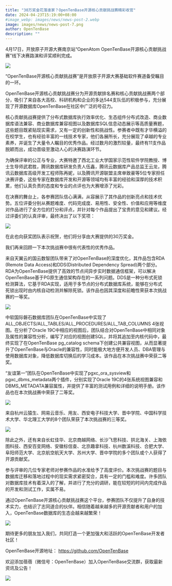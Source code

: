```yaml
---
title: "30万奖金花落谁家？OpenTenBase开源核心贡献挑战赛精彩收官"
date: 2024-04-23T15:19:00+08:00
#image_webp: images/news/news-post-2.webp
image: images/news/news-post-7.png
author: OpenTenBase
description: ""
---
```


4月17日，开放原子开源大赛南京站“OpenAtom OpenTenBase开源核心贡献挑战赛”线下决赛路演和评奖顺利完成。

<img src=../images/news-post-7-01.png class="img-fluid" /><br/>

“OpenTenBase开源核心贡献挑战赛”是开放原子开源大赛基础软件赛道备受瞩目的一环。

OpenTenBase开源核心贡献挑战赛分为开源贡献排名赛和核心贡献挑战赛两个部分，吸引了来自各大高校、科研机构和企业的多达544支队伍的积极参与，充分展现了开源数据库OpenTenBase在社区中广泛的号召力。

核心贡献挑战赛提供了分布式数据库执行效率优化、生态组件分布式改造、商业数据库语法兼容、商业数据库兼容视图以及数据库SQL信息动态展示等高质量赛题，这些题目既紧贴现实需求，又有一定的创新性和挑战性。参赛者中既有才华横溢的在校学生，也有经验丰富的一线技术专家，他们各展所长，充分展现了卓越的专业素养，并诞生了大量令人瞩目的优秀作品。经过数月的激烈较量，最终有11支作品脱颖而出，成功晋级至激动人心的决赛路演环节。

为确保评审的公正与专业，大赛特邀了西北工业大学国家示范性软件学院教授、博士生导师武君胜，腾讯数据库研发负责人伍鑫，腾讯云数据库产品总监王云龙，腾讯云数据库高级开发工程师陈再妮，以及腾讯开源联盟主席单致豪等5位专家担任决赛评委，这些专家在数据库开发和开源等领域均有丰富的经验和深厚的技术积累，他们认真负责的态度和专业的点评也为大赛增添了光彩。

在决赛的舞台上，各参赛团队信心满满，从容展示了其作品的创新亮点和技术优势。五位评委分别从赛题难度、代码完成度、易用性、安全性、价值和应用等维度对作品进行了全方位的打分和评点，并针对每个作品提出了宝贵的意见和建议。经过评委们的认真评审，最终决出了以下奖项：

<img src=../images/news-post-7-02.png class="img-fluid" /><br/>

在此也向获奖团队表示祝贺，他们将分享由大赛提供的30万奖金。

我们再来回顾一下本次挑战赛中很有代表性的优秀作品。

来自天翼云的国云数智团队带来了对OpenTenBase的深度优化，其作品包含RDA (Remote Data Access)和DDS(Distributed Dependency Spread)两个部分。RDA为OpenTenBase提供了高效的节点间异步实时数据通信框架，可以解决OpenTenBase基于PG原生通信架构存在的一系列问题。DDS是⼀种分布式死锁检测算法，它基于RDA实现，适⽤于多节点的分布式数据库系统，能够在分布式死锁出现时由内核⾃动检测并解除死锁。该作品也因其深度和前瞻性荣获本次挑战赛的一等奖。

<img src=../images/news-post-7-03.png class="img-fluid" /><br/>

中软国际磐石数据库团队在OpenTenBase中实现了ALL_OBJECTS/ALL_TABLES/ALL_PROCEDURES/ALL_TAB_COLUMNS 4张视图。在分析了Oracle 19C中相应的视图后，团队结合对OpenTenBase中相同对象及属性的兼容性分析，编写了对应的视图创建SQL，并将其追加至内核代码中，最终实现了在OpenTenBase pg_catalog schema下创建公共兼容视图，从而显著提升了OpenTenBase与Oracle的兼容性，同时能极大地方便开发人员、DBA管理与使用数据库对象，降低数据库切换后的学习成本。该作品在本次挑战赛中荣获二等奖。

“友谊第一”团队在OpenTenBase中实现了pgxc_ora_sysview和pgxc_dbms_metadata两个插件，分别实现了Oracle 19C的4张系统视图兼容和DBMS_METADATA兼容属性，并提供了丰富的测试用例和详细的说明手册。该作品也在本次挑战赛中荣获了二等奖。

<img src=../images/news-post-7-04.png class="img-fluid" /><br/>

来自杭州云猿生、网易云音乐、用友、西安电子科技大学、晋中学院、中国科学技术大学、华北理工大学的8个团队荣获了本次挑战赛的三等奖。

<img src=../images/news-post-7-05.png class="img-fluid" /><br/>

除此之外，还有来自长虹佳华、北京商越网络、长沙飞思科技、拱北海关、上海依图科技、西安百变网络、安徽标信查、北京趣拿科技、杭州数溪科技、合肥大学、阜阳师范大学、北京航空航天大学、苏州大学、晋中学院的多个团队或个人获得了开源贡献奖。

参与评审的几位专家老师对参赛作品的水准给予了高度评价。本次挑战赛的题目与数据库迁移和落地过程中的现实需求紧密契合，具有一定的门槛和难度。许多团队对数据库技术有着深入的了解，并进行了充分的调研，能在较短的时间内完成作品的开发和测试工作，实属不易。

通过OpenTenBase开源核心贡献挑战赛这个平台，参赛团队不仅提升了自身的技术实力，也结识了志同道合的伙伴。相信随着越来越多的开源贡献者和用户的加入，OpenTenBase数据库的生态会越来越繁荣！

<img src=../images/news-post-7-06.png class="img-fluid" /><br/>

期待更多的朋友加入我们，共同打造一个更加强大和活跃的OpenTenBase开发者社区！


OpenTenBase开源地址：
https://github.com/OpenTenBase

欢迎添加蓓蓓（微信号：OpenTenBase）加入OpenTenBase交流群，获取最新资讯及公告！

<img src=../images/news-post-7-07.png class="img-fluid" /><br/>